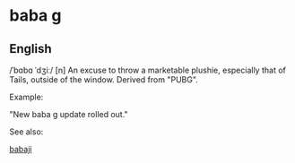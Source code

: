 
# baba g

## English

/ˈbɑbɑ ˈdʒiː/
[n] An excuse to throw a marketable plushie, especially that of Tails, outside of the window. Derived from "PUBG".


Example:

"New baba g update rolled out."


See also:

<a href="babaji.html">babaji</a>






